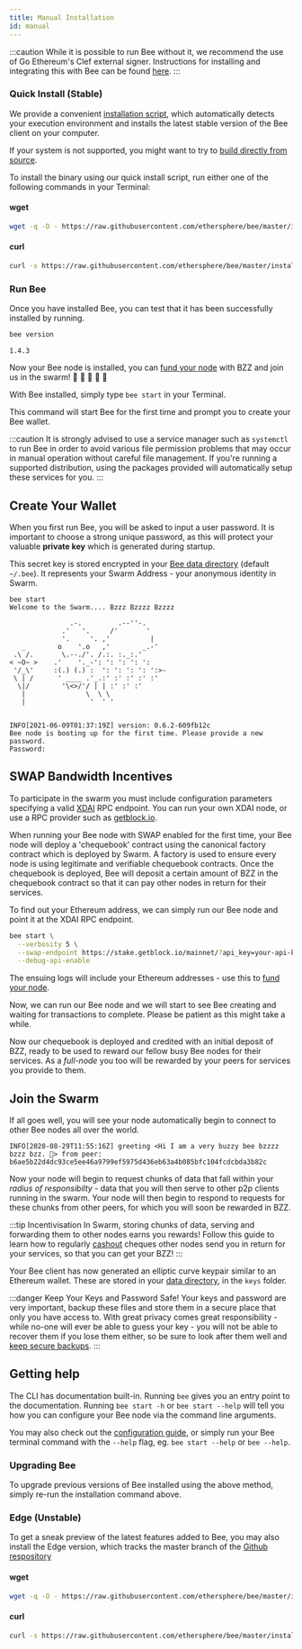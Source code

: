 ```yaml
---
title: Manual Installation
id: manual
---
```


:::caution
While it is possible to run Bee without it, we recommend the use of Go Ethereum's Clef external signer. Instructions for installing and integrating this with Bee can be found [here](/docs/installation/bee-clef).
:::

### Quick Install (Stable)

We provide a convenient [installation script](https://github.com/ethersphere/bee/blob/637b67a8e0a2b15e707f510bb7f49aea4ef6c110/install.sh), which automatically detects your execution environment and installs the latest stable version of the Bee client on your computer.

If your system is not supported, you might want to try to [build directly from source](/docs/installation/build-from-source).

To install the binary using our quick install script, run either one of the following commands in your Terminal:

#### wget

```bash
wget -q -O - https://raw.githubusercontent.com/ethersphere/bee/master/install.sh | TAG=v1.4.3 bash
```

#### curl

```bash
curl -s https://raw.githubusercontent.com/ethersphere/bee/master/install.sh | TAG=v1.4.3 bash
```

### Run Bee

Once you have installed Bee, you can test that it has been successfully installed by running.

```bash
bee version
```

```
1.4.3
```

Now your Bee node is installed, you can [fund your
node](/docs/installation/fund-your-node) with BZZ and join us in the
swarm! 🐝 🐝 🐝 🐝 🐝

With Bee installed, simply type `bee start` in your Terminal.

This command will start Bee for the first time and prompt you to create your Bee wallet.

:::caution
It is strongly advised to use a service manager such as `systemctl` to run Bee in order to avoid various file permission problems that may occur in manual operation without careful file management. If you're running a supported distribution, using the packages provided will automatically setup these services for you.
:::

## Create Your Wallet

When you first run Bee, you will be asked to input a user password. It is important to choose a strong unique password, as this will protect your valuable **private key** which is generated during startup. 

This secret key is stored encrypted in your [Bee data
directory](/docs/working-with-bee/configuration#--data-dir) (default
`~/.bee`). It represents your Swarm Address - your anonymous identity
in Swarm.

```
bee start
Welcome to the Swarm.... Bzzz Bzzzz Bzzzz

               .-.         .--''-.
             .'   '.     /'       '
             '.     '. ,'          |
   _        o    '.o   ,'        _.-'
 .\ /.       \.--./'. /.:. :._:.'
< ~O~ >    .'    '._-': ': ': ': ':
 '/_\'     :(.) (.) :  ': ': ': ': ':>-
 \ | /      ' ____ .'_.:' :' :' :' :'
  \|/        '\<>/'/ | | :' :' :'
   |               \  \ \
   |                '  ' '
	
		   
INFO[2021-06-09T01:37:19Z] version: 0.6.2-609fb12c                     
Bee node is booting up for the first time. Please provide a new password.
Password: 
```

## SWAP Bandwidth Incentives

To participate in the swarm you must include configuration parameters specifying a valid [XDAI](https://www.xdaichain.com/) RPC endpoint. You can run your own XDAI node, or use a RPC provider such as [getblock.io](https://getblock.io/).

When running your Bee node with SWAP enabled for the first time, your Bee node will deploy a 'chequebook' contract using the canonical factory contract which is deployed by Swarm. A factory is used to ensure every node is using legitimate and verifiable chequebook contracts. Once the chequebook is deployed, Bee will deposit a certain amount of BZZ in the chequebook contract so that it can pay other nodes in return for their services.

To find out your Ethereum address, we can simply run our Bee node and point it at the XDAI RPC endpoint.

```bash
bee start \
  --verbosity 5 \
  --swap-endpoint https://stake.getblock.io/mainnet/?api_key=your-api-key \
  --debug-api-enable
```

The ensuing logs will include your Ethereum addresses - use this to
[fund your node](/docs/installation/fund-your-node).

Now, we can run our Bee node and we will start to see Bee creating and waiting for transactions to complete. Please be patient as this might take a while.

Now our chequebook is deployed and credited with an initial deposit of
BZZ, ready to be used to reward our fellow busy Bee nodes for their
services. As a *full-node* you too will be rewarded by your peers for
services you provide to them.

## Join the Swarm

If all goes well, you will see your node automatically begin to connect to other Bee nodes all over the world. 

```
INFO[2020-08-29T11:55:16Z] greeting <Hi I am a very buzzy bee bzzzz bzzz bzz. 🐝> from peer: b6ae5b22d4dc93ce5ee46a9799ef5975d436eb63a4b085bfc104fcdcbda3b82c
```

Now your node will begin to request chunks of data that fall within
your *radius of responsibilty* - data that you will then serve to
other p2p clients running in the swarm. Your node will then begin to
respond to requests for these chunks from other peers, for which you
will soon be rewarded in BZZ.

:::tip Incentivisation
In Swarm, storing chunks of data, serving and forwarding them to other nodes earns you rewards! Follow this guide to learn how to regularly [cashout](/docs/working-with-bee/cashing-out) cheques other nodes send you in return for your services, so that you can get your BZZ!
:::

Your Bee client has now generated an elliptic curve keypair similar to an Ethereum wallet. These are stored in your [data directory](/docs/working-with-bee/configuration), in the `keys` folder.

:::danger Keep Your Keys and Password Safe!
Your keys and password are very important, backup these files and
store them in a secure place that only you have access to. With great
privacy comes great responsibility - while no-one will ever be able to
guess your key - you will not be able to recover them if you lose them
either, so be sure to look after them well and [keep secure
backups](/docs/working-with-bee/backups).
:::

## Getting help
The CLI has documentation built-in. Running `bee` gives you an entry point to the documentation. Running `bee start -h` or `bee start --help` will tell you how you can configure your Bee node via the command line arguments.

You may also check out the [configuration guide](/docs/working-with-bee/configuration), or simply run your Bee terminal command with the `--help` flag, eg. `bee start --help` or `bee --help`.



### Upgrading Bee

To upgrade previous versions of Bee installed using the above method, simply re-run the installation command above.


### Edge (Unstable)

To get a sneak preview of the latest features added to Bee, you may also install the Edge version, which tracks the master branch of the [Github respository](https://github.com/ethersphere/bee)

#### wget
```bash
wget -q -O - https://raw.githubusercontent.com/ethersphere/bee/master/install.sh | bash
```

#### curl
```bash
curl -s https://raw.githubusercontent.com/ethersphere/bee/master/install.sh | bash
```
